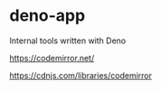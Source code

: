 # deno-app

Internal tools written with Deno

https://codemirror.net/

https://cdnjs.com/libraries/codemirror
